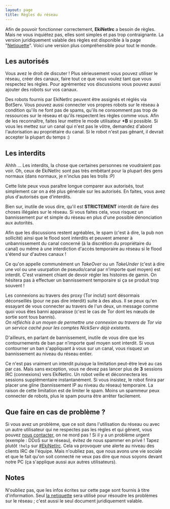 ```yaml
---
layout: page
title: Règles du réseau
---
```


Afin de pouvoir fonctionner correctement, **EkiNetIrc** a besoin de règles. Mais ne vous inquiétez pas, elles sont simples et pas trop contraignante. La version juridiquement valable des règles est disponible à la page "[Netiquette](/netiquette/)".
Voici une version plus compréhensible pour tout le monde.

## Les autorisés
Vous avez le droit de discuter ! Plus sérieusement vous pouvez utiliser le réseau, créer des canaux, faire tout ce que vous voulez tant que vous respectez les règles. Pour agrémentez vos discussions vous pouvez aussi ajouter des robots sur vos canaux.

Des robots fournis par EkiNetIrc peuvent être assignés et réglés via BotServ. Vous pouvez aussi connecter vos propres robots sur le réseau à condition qu'ils ne font pas de spams, qu'ils ne consomment pas trop de ressources sur le réseau et qu'ils respectent les règles comme vous.
Afin de les reconnaître, faites leur mettre le mode utilisateur **+B** si possible. Si vous les mettez sur un canal qui n'est pas le vôtre, demandez d'abord l'autorisation au propriétaire du canal. Si le robot n'est pas gênant, il devrait accepter la plupart du temps :)

## Les interdits
Ahhh ... Les interdits, la chose que certaines personnes ne voudraient pas voir. Oh, ceux de EkiNetIrc sont pas très embêtant pour la plupart des gens normaux (dans normaux, je n'inclus pas les trolls :P)

Cette liste peux vous paraître longue comparer aux autorisés, tout simplement car on a été plus générale sur les autorisés. En faites, vous avez plus d'autorisés que d'interdits.

Bien sur, inutile de vous dire, qu'il est **STRICTEMENT** interdit de faire des choses illégales sur le réseau. Si vous faites cela, vous risquez un bannissement pur et simple du réseau en plus d'une possible dénonciation aux autorités.

Afin que les discussions restent agréables, le spam (c'est à dire, la pub non sollicité) ainsi que le flood sont interdits et peuvent amener à unbannissement du canal concerné (à la discrétion du propriétaire du canal) ou même à une interdiction d'accès temporaire au réseau si le flood s'étend sur d'autres canaux !

Ce qu'on appelle communément un *TakeOver* ou un *TakeUnder* (c'est à dire une vol ou une usurpation de pseudo/canal par n'importe quel moyen) est interdit. C'est vraiment chiant de devoir régler les histoires de gamin. On hésitera pas à effectuer un bannissement temporaire si ça se produit trop souvent !

Les connexions au travers des proxy (Tor inclut) sont désormais déconseillés (pour ne pas dire interdit) suite à des abus. Il se peux qu'en essayant de vous connecter au travers de l'un deux, un message comme quoi vous êtes banni apparaisse (c'est le cas de Tor dont les nœuds de sortie sont tous bannis).  
*On réfléchis à un moyen de permettre une connexion au travers de Tor via un service caché pour les comptes NickServ déjà existants.*

D'ailleurs, en parlant de bannissement, inutile de vous dire que les contournements de ban par n'importe quel moyen sont interdit. Si vous contourner un ban s'appliquant à vous sur un canal, vous risquez un bannissement au niveau du réseau entier.

Ce n'est pas vraiment un interdit puisque la limitation peut-être levé au cas par cas. Mais sans exception, vous ne devez pas lancer plus de **3** sessions IRC (connexions) vers EkiNetIrc. Un robot veille et déconnectera les sessions supplémentaire instantanément. Si vous insistez, le robot finira par placer une gline (bannissement IP au niveau du réseau) temporaire. La raison de cette limitation est de limiter le spam. Moins un spammeur peux connecter de robots, plus le spam pourra être arrêter facilement.

## Que faire en cas de problème ?
Si vous avez un problème, que ce soit dans l'utilisation du réseau ou avec un autre utilisateur qui ne respectes pas les règles et qui gênent, vous pouvez [nous contacter](/contact.html), on ne mord pas ! Si il y a un problème urgent (exemple : DDoS sur le réseau), évitez de nous spammer en privé ! Tapez plutôt `!help` sur [#EkiNetIrc](irc://irc.ekinetirc.fr.nf/#EkiNetIrc). Cela va provoquer une alerte au niveau des clients IRC de l'équipe. Mais n'oubliez pas, que nous avons une vie sociale et que le fait qu'on soit connecté ne veux pas dire que nous soyons devant notre PC (ça s'applique aussi aux autres utilisateurs).

## Notes
N'oubliez pas, que les infos écrites sur cette page sont fournis à titre d'information. Seul [la netiquette](/netiquette/) sera utilisé pour résoudre les problèmes sur le réseau ; c'est aussi le seul document juridiquement valable.
